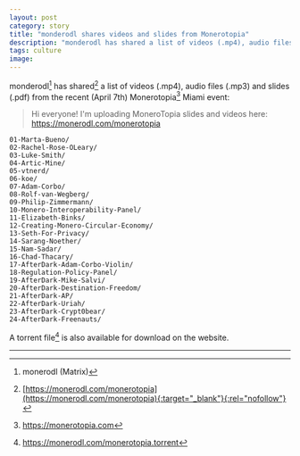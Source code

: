 ```yaml
---
layout: post
category: story
title: "monderodl shares videos and slides from Monerotopia"
description: "monderodl has shared a list of videos (.mp4), audio files (.mp3) and slides (.pdf) from the recent Monerotopia event."
tags: culture
image: 
---
```


monderodl[^1] has shared[^2] a list of videos (.mp4), audio files (.mp3) and slides (.pdf) from the recent (April 7th) Monerotopia[^3] Miami event:

> Hi everyone! I'm uploading MoneroTopia slides and videos here: https://monerodl.com/monerotopia

```
01-Marta-Bueno/                                    
02-Rachel-Rose-OLeary/                            
03-Luke-Smith/                                   
04-Artic-Mine/                                    
05-vtnerd/                                        
06-koe/                                           
07-Adam-Corbo/                                    
08-Rolf-van-Wegberg/                               
09-Philip-Zimmermann/                           
10-Monero-Interoperability-Panel/               
11-Elizabeth-Binks/                            
12-Creating-Monero-Circular-Economy/            
13-Seth-For-Privacy/                            
14-Sarang-Noether/                               
15-Nam-Sadar/                                    
16-Chad-Thacary/                                
17-AfterDark-Adam-Corbo-Violin/              
18-Regulation-Policy-Panel/                       
19-AfterDark-Mike-Salvi/                          
20-AfterDark-Destination-Freedom/                 
21-AfterDark-AP/                                 
22-AfterDark-Uriah/            
23-AfterDark-Crypt0bear/   
24-AfterDark-Freenauts/    
```

A torrent file[^4] is also available for download on the website.

---

[^1]: monerodl (Matrix)
[^2]: [https://monerodl.com/monerotopia](https://monerodl.com/monerotopia){:target="_blank"}{:rel="nofollow"}
[^3]: https://monerotopia.com
[^4]: https://monerodl.com/monerotopia.torrent
